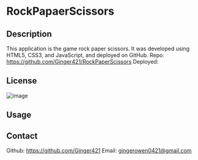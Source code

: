 # RockPapaerScissors

## Description
This application is the game rock paper scissors. It was developed using HTML5, CSS3, and JavaScript, and deployed on GitHub.
Repo: https://github.com/Ginger421/RockPaperScissors
Deployed: 

## License
![image](https://user-images.githubusercontent.com/101539821/195421205-75d9058a-9528-4224-8a53-491b47f330e9.png)

## Usage

## Contact
Github: https://github.com/Ginger421
Email: gingerowen0421@gmail.com
